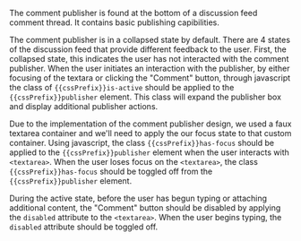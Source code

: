 The comment publisher is found at the bottom of a discussion feed comment thread. It contains basic publishing capibilities.

The comment publisher is in a collapsed state by default. There are 4 states of the discussion feed that provide different feedback to the user. First, the collapsed state, this indicates the user has not interacted with the comment publisher. When the user initiates an interaction with the publisher, by either focusing of the textara or clicking the "Comment" button, through javascript the class of `{{cssPrefix}}is-active` should be applied to the `{{cssPrefix}}publisher` element. This class will expand the publisher box and display additional publisher actions.

Due to the implementation of the comment publisher design, we used a faux textarea container and we'll need to apply the our focus state to that custom container. Using javascript, the class `{{cssPrefix}}has-focus` should be applied to the `{{cssPrefix}}publisher` element when the user interacts with `<textarea>`. When the user loses focus on the `<textarea>`, the class `{{cssPrefix}}has-focus` should be toggled off from the `{{cssPrefix}}publisher` element.

During the active state, before the user has begun typing or attaching additional content, the "Comment" button should be disabled by applying the `disabled` attribute to the `<textarea>`. When the user begins typing, the `disabled` attribute should be toggled off.
